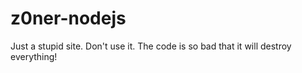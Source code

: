# z0ner-nodejs

Just a stupid site. Don't use it. The code is so bad that it will destroy everything!

